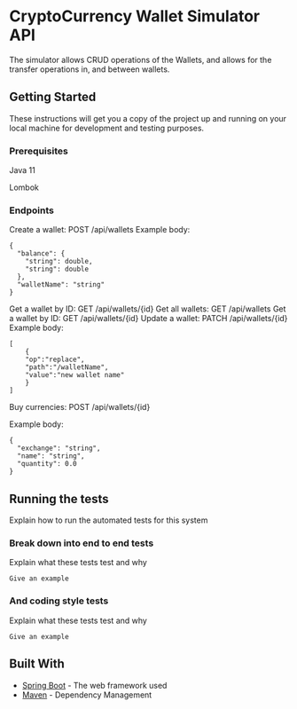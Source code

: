 # CryptoCurrency Wallet Simulator API

The simulator allows CRUD operations of the Wallets, and allows for the transfer operations in, and between wallets.

## Getting Started

These instructions will get you a copy of the project up and running on your local machine for development and testing purposes.

### Prerequisites

Java 11

Lombok


### Endpoints

Create a wallet: POST /api/wallets
Example body:

```
{
  "balance": {
    "string": double,
    "string": double
  },
  "walletName": "string"
}
```

Get a wallet by ID: GET /api/wallets/{id}
Get all wallets: GET /api/wallets
Get a wallet by ID: GET /api/wallets/{id}
Update a wallet: PATCH /api/wallets/{id}
Example body:
```
[
    {
    "op":"replace",
    "path":"/walletName",
    "value":"new wallet name"
    }
]

```
Buy currencies: POST /api/wallets/{id}

Example body:
```
{
  "exchange": "string",
  "name": "string",
  "quantity": 0.0
}

```


## Running the tests

Explain how to run the automated tests for this system

### Break down into end to end tests

Explain what these tests test and why

```
Give an example
```

### And coding style tests

Explain what these tests test and why

```
Give an example
```

## Built With

* [Spring Boot](https://spring.io/projects/spring-boot) - The web framework used
* [Maven](https://maven.apache.org/) - Dependency Management